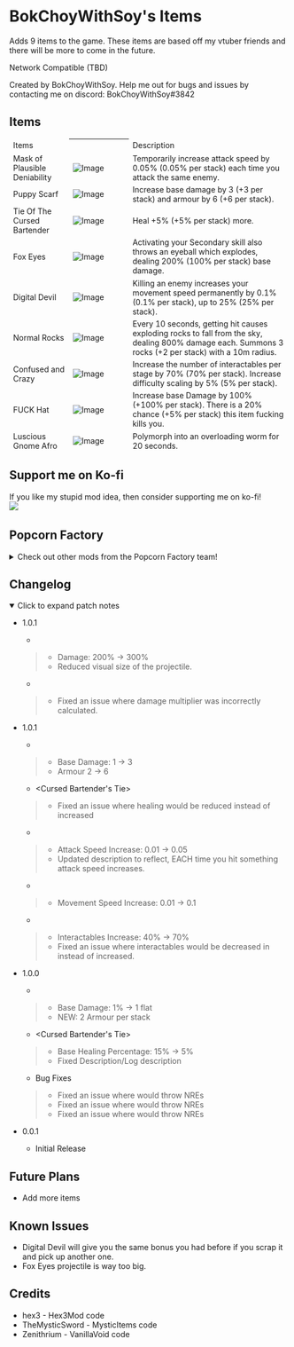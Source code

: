 # BokChoyWithSoy's Items

Adds 9 items to the game. These items are based off my vtuber friends and there will be more to come in the future.

Network Compatible (TBD)

Created by BokChoyWithSoy. Help me out for bugs and issues by contacting me on discord: BokChoyWithSoy#3842
  
## Items

<table>
<thead>  
  <tr>
    <td>Items</td>
    <th>&nbsp;&nbsp;&nbsp;&nbsp;&nbsp;&nbsp;&nbsp;&nbsp;&nbsp;&nbsp;&nbsp;&nbsp;&nbsp;&nbsp;&nbsp;&nbsp;&nbsp;&nbsp;&nbsp;&nbsp;&nbsp;&nbsp;&nbsp;&nbsp;&nbsp;</th>
    <td>Description</td>
  </tr>
  <tr>
    <td>Mask of Plausible Deniability</td>
    <td><img src="https://media.discordapp.net/attachments/399901440023330816/1067797052978888735/Cali.png" alt="Image" width="100" height="100"></td>
    <td>Temporarily increase attack speed by 0.05% (0.05% per stack) each time you attack the same enemy.<br></td>
  </tr>
  <tr>
    <td>Puppy Scarf</td>
    <td><img src="https://media.discordapp.net/attachments/399901440023330816/1067797053469642753/Derrick.png" alt="Image" width="100" height="100"></td>
    <td>Increase base damage by 3 (+3 per stack) and armour by 6 (+6 per stack).<br></td>
  </tr>
  <tr>
    <td>Tie Of The Cursed Bartender</td>
    <td><img src="https://media.discordapp.net/attachments/399901440023330816/1067797053704503427/Jasper.png" alt="Image" width="100" height="100"></td>
    <td>Heal +5% (+5% per stack) more.</td>
  </tr>
  <tr>
    <td>Fox Eyes</td>
    <td><img src="https://media.discordapp.net/attachments/399901440023330816/1067797054480453672/Sol.png" alt="Image" width="100" height="100"></td>
    <td>Activating your Secondary skill also throws an eyeball which explodes, dealing 200% (100% per stack) base damage.</td>
  </tr>
  <tr>
    <td>Digital Devil</td>
    <td><img src="https://media.discordapp.net/attachments/399901440023330816/1067797052723056740/Blue.png" alt="Image" width="100" height="100"></td>
    <td>Killing an enemy increases your movement speed permanently by 0.1% (0.1% per stack), up to 25% (25% per stack).</td>
  </tr>
  <tr>
    <td>Normal Rocks</td>
    <td><img src="https://media.discordapp.net/attachments/399901440023330816/1067797053968764988/Kise.png" alt="Image" width="100" height="100"></td>
    <td>Every 10 seconds, getting hit causes exploding rocks to fall from the sky, dealing 800% damage each. Summons  3 rocks (+2 per stack) with a 10m radius.</td>
  </tr>
  <tr>
    <td>Confused and Crazy</td>
    <td><img src="https://media.discordapp.net/attachments/399901440023330816/1067797053205385247/Confused.png" alt="Image" width="100" height="100"></td>
    <td>Increase the number of interactables per stage by 70% (70% per stack). Increase difficulty scaling by 5% (5% per stack).</td>
  </tr>
  <tr>
    <td>FUCK Hat</td>
    <td><img src="https://media.discordapp.net/attachments/399901440023330816/1067797057030590564/Yihnie.png" alt="Image" width="100" height="100"></td>
    <td>Increase base Damage by 100% (+100% per stack). There is a 20% chance (+5% per stack) this item fucking kills you.</td>
  </tr>
  <tr>
    <td>Luscious Gnome Afro</td>
    <td><img src="https://media.discordapp.net/attachments/399901440023330816/1067797054228791416/Nate.png" alt="Image" width="100" height="100"></td>
    <td>Polymorph into an overloading worm for 20 seconds.</td>
  </tr>
</tbody>
</table>

## Support me on Ko-fi
If you like my stupid mod idea, then consider supporting me on ko-fi! <br>
<a href="https://ko-fi.com/bokchoywithsoy">
<img src="https://media.discordapp.net/attachments/399901440023330816/952862894721208330/download.png"><br>
</a>

## Popcorn Factory

<details>
<summary>Check out other mods from the Popcorn Factory team!</summary>

<div>
    <a href="https://thunderstore.io/package/PopcornFactory/DarthVaderMod/">
      <img width="130" src="https://user-images.githubusercontent.com/93917577/180753359-4906ca0b-6ce5-4ff7-9962-bdec3329682c.png"/>
      <p>Darth Vader Mod (Popcorn Factory)</p>
    </a>
</div>
<div>
    <a href="https://thunderstore.io/package/PopcornFactory/DittoMod/">
        <img src="https://user-images.githubusercontent.com/93917577/168004690-23b6d040-5f89-4b62-916b-c40d774bff02.png"><br>
        <p>DittoMod (TeaL)</p>
    </a>
</div>
<div>
    <a href="https://thunderstore.io/package/PopcornFactory/ShigarakiMod/">
        <img src="https://user-images.githubusercontent.com/93917577/168004591-39480a52-c7fe-4962-997f-cd9460bb4d4a.png"><br>
        <p>ShigarakiMod (TeaL)</p>
    </a>
</div>
<div>
    <a href="https://thunderstore.io/package/TeaL/DekuMod/">
        <img src="https://cdn.discordapp.com/attachments/399901440023330816/960043614036168784/TeaL-DekuMod-3.1.1.png.128x128_q95.png"><br>
        <p>DekuMod (TeaL)</p>
    </a>
</div>
<div>
    <a href="https://thunderstore.io/package/Ethanol10/Ganondorf_Mod/">
        <img src="https://cdn.discordapp.com/attachments/399901440023330816/960043613428011079/Ethanol10-Ganondorf_Mod-2.1.5.png.128x128_q95.png"><br>
        <p>Ganondorf Mod (Ethanol 10)</p>
    </a>
</div>
<div>
    <a href="https://thunderstore.io/package/BokChoyWithSoy/Phoenix_Wright_Mod/">
        <img src="https://cdn.discordapp.com/attachments/399901440023330816/960054458790850570/BokChoyWithSoy-Phoenix_Wright_Mod-1.6.2.png.128x128_q95.png"><br>
        <p>Phoenix Wright Mod (BokChoyWithSoy)</p>
    </a>
</div>
<div>
    <a href="https://thunderstore.io/package/PopcornFactory/Rimuru_Tempest_Mod/">
        <img width="130" src="https://raw.githubusercontent.com/Ethanol10/rimuru-tempest-ror2/master/ReleaseFolder/Icon.png"><br>
        <p>Rimuru Tempest Mod (Popcorn Factory)</p>
    </a>
</div>

</details>

## Changelog

<details open>
  <summary>Click to expand patch notes</summary>

- 1.0.1
	- <Fox Eyes>
	>+ Damage: 200% -> 300%
	>+ Reduced visual size of the projectile.

	- <FUCK Hat>
	>+ Fixed an issue where damage multiplier was incorrectly calculated.

- 1.0.1
	- <Puppy Scarf>
	>+ Base Damage: 1 -> 3
	>+ Armour 2 -> 6

	- <Cursed Bartender's Tie>
	>+ Fixed an issue where healing would be reduced instead of increased

	- <Mask of Plausible Deniability>
	>+ Attack Speed Increase: 0.01 -> 0.05
	>+ Updated description to reflect, EACH time you hit something attack speed increases.

	- <Digital Devil>
	>+ Movement Speed Increase: 0.01 -> 0.1

	- <Confused and Crazy>
	>+ Interactables Increase: 40% -> 70%
	>+ Fixed an issue where interactables would be decreased in instead of increased.
	
- 1.0.0
	- <Puppy Scarf>
	>+ Base Damage: 1% -> 1 flat
	>+ NEW: 2 Armour per stack

	- <Cursed Bartender's Tie>
	>+ Base Healing Percentage: 15% -> 5%
	>+ Fixed Description/Log description

	- Bug Fixes
	>+ Fixed an issue where <Mask of Plausible Deniability> would throw NREs
	>+ Fixed an issue where <Fox Eyes> would throw NREs
	>+ Fixed an issue where <Normal Rocks> would throw NREs

- 0.0.1
	- Initial Release
</details>
 
## Future Plans
- Add more items

## Known Issues
- Digital Devil will give you the same bonus you had before if you scrap it and pick up another one.
- Fox Eyes projectile is way too big.

## Credits
- hex3 - Hex3Mod code
- TheMysticSword - MysticItems code
- Zenithrium - VanillaVoid code